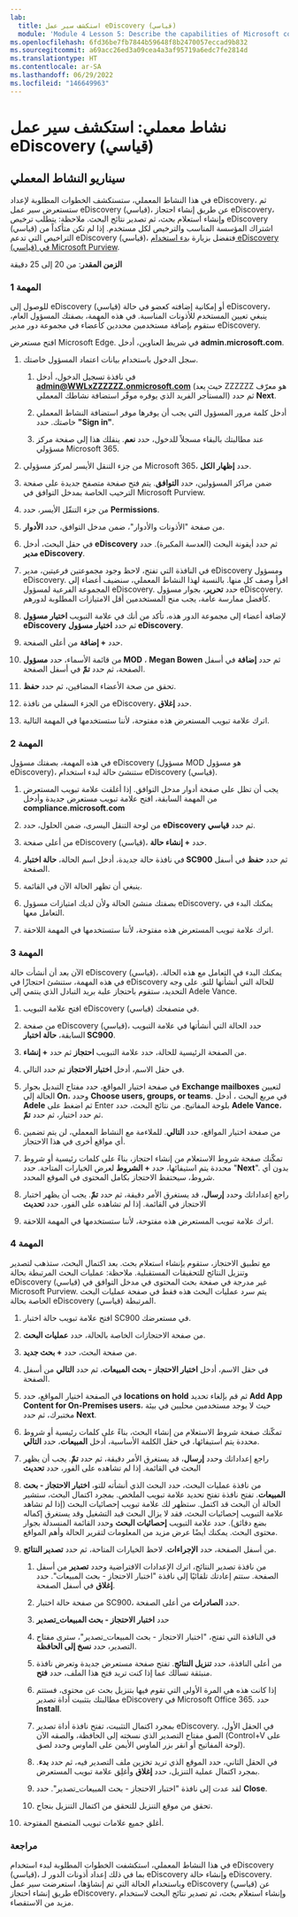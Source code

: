 ```yaml
---
lab:
  title: استكشف سير عمل eDiscovery (قياسي)
  module: 'Module 4 Lesson 5: Describe the capabilities of Microsoft compliance solutions: Describe the eDiscovery and audit capabilities of Microsoft Purview'
ms.openlocfilehash: 6fd36be7fb7844b59648f8b2470057eccad9b832
ms.sourcegitcommit: a69acc26ed3a09cea4a3af95719a6edc7fe2814d
ms.translationtype: HT
ms.contentlocale: ar-SA
ms.lasthandoff: 06/29/2022
ms.locfileid: "146649963"
---
```

# <a name="lab-explore-the-ediscovery-standard-workflow"></a>نشاط معملي: استكشف سير عمل eDiscovery (قياسي)

## <a name="lab-scenario"></a>سيناريو النشاط المعملي

في هذا النشاط المعملي، ستستكشف الخطوات المطلوبة لإعداد eDiscovery، ثم ستستعرض سير عمل eDiscovery (قياسي)، عن طريق إنشاء احتجاز eDiscovery، وإنشاء استعلام بحث، ثم تصدير نتائج البحث.  ملاحظة:  يتطلب ترخيص eDiscovery (قياسي) اشتراك المؤسسة المناسب والترخيص لكل مستخدم. إذا لم تكن متأكداً من التراخيص التي تدعم eDiscovery (قياسي)، فتفضل بزيارة [بدء استخدام eDiscovery (قياسي) في Microsoft Purview](https://docs.microsoft.com/microsoft-365/compliance/get-started-core-ediscovery?view=o365-worldwide).

**الزمن المقدر**: من 20 إلى 25 دقيقة

### <a name="task-1"></a>المهمة 1

للوصول إلى eDiscovery (قياسي) أو إمكانية إضافته كعضو في حالة eDiscovery، ينبغي تعيين المستخدم للأذونات المناسبة. في هذه المهمة، بصفتك المسؤول العام، ستقوم بإضافة مستخدمين محددين كأعضاء في مجموعة دور مدير eDiscovery.

 افتح مستعرض Microsoft Edge. في شريط العناوين، أدخل **admin.microsoft.com**.

1. سجل الدخول باستخدام بيانات اعتماد المسؤول خاصتك.
    1. في نافذة تسجيل الدخول، أدخل **admin@WWLxZZZZZZ.onmicrosoft.com** (حيث يعد ZZZZZZ هو معرّف المستأجر الفريد الذي يوفره موفّر استضافة نشاطك المعملي) ثم حدد **Next**.

    1. أدخل كلمة مرور المسؤول التي يجب أن يوفرها موفر استضافة النشاط المعملي خاصتك. حدد **"Sign in"**.
    1. عند مطالبتك بالبقاء مسجلاً للدخول، حدد **نعم**. ينقلك هذا إلى صفحة مركز مسؤولي Microsoft 365.

1. من جزء التنقل الأيسر لمركز مسؤولي Microsoft 365، حدد **إظهار الكل**.

1. ضمن مراكز المسؤولين، حدد **التوافق**.  يتم فتح صفحة متصفح جديدة على صفحة الترحيب الخاصة بمدخل التوافق في Microsoft Purview.  

1. من جزء التنقّل الأيسر، حدد **Permissions**.

1. من صفحة "الأذونات والأدوار"، ضمن مدخل التوافق، حدد **الأدوار**.

1. في حقل البحث، أدخل **eDiscovery** ثم حدد أيقونة البحث (العدسة المكبرة).  حدد **مدير eDiscovery**.

1. في النافذة التي تفتح، لاحظ وجود مجموعتين فرعيتين، مدير eDiscovery ومسؤول eDiscovery.  اقرأ وصف كل منها.  بالنسبة لهذا النشاط المعملي، سنضيف أعضاء إلى المجموعة الفرعية لمسؤول eDiscovery. حدد **تحرير**، بجوار مسؤول eDiscovery.  كأفضل ممارسة عامة، يجب منح المستخدمين أقل الامتيازات المطلوبة لدورهم.

1. لإضافة أعضاء إلى مجموعة الدور هذه، تأكد من أنك في علامة التبويب **اختيار مسؤول eDiscovery** ثم حدد **اختيار مسؤول eDiscovery**.

1. حدد **+ إضافة** من أعلى الصفحة.

1. من قائمة الأسماء، حدد **مسؤول MOD** ، **Megan Bowen** ثم حدد **إضافة** في أسفل الصفحة، ثم حدد **تمّ** في أسفل الصفحة.

1. تحقق من صحة الأعضاء المضافين، ثم حدد **حفظ**.

1. من الجزء السفلي من نافذة eDiscovery، حدد **إغلاق**.

1. اترك علامة تبويب المستعرض هذه مفتوحة، لأننا ستستخدمها في المهمة التالية.

### <a name="task-2"></a>المهمة 2

في هذه المهمة، بصفتك مسؤول eDiscovery (مسؤول MOD هو مسؤول eDiscovery)، ستنشئ حالة لبدء استخدام eDiscovery (قياسي).

1. يجب أن تظل على صفحة أدوار مدخل التوافق. إذا أغلقت علامة تبويب المستعرض من المهمة السابقة، افتح علامة تبويب مستعرض جديدة وأدخل **compliance.microsoft.com**

1. من لوحة التنقل اليسرى، ضمن الحلول، حدد **eDiscovery** ثم حدد **قياسي**.

1. من أعلى صفحة eDiscovery (قياسي)، حدد **+ إنشاء حالة**.

1. في نافذة حالة جديدة، أدخل اسم الحالة، **حالة اختبار SC900** ثم حدد **حفظ** في أسفل الصفحة.

1. ينبغي أن تظهر الحالة الآن في القائمة.

1. بصفتك منشئ الحالة ولأن لديك امتيازات مسؤول eDiscovery، يمكنك البدء في التعامل معها.  

1. اترك علامة تبويب المستعرض هذه مفتوحة، لأننا ستستخدمها في المهمة اللاحقة.

### <a name="task-3"></a>المهمة 3

الآن بعد أن أنشأت حالة eDiscovery (قياسي)، يمكنك البدء في التعامل مع هذه الحالة.  في هذه المهمة، ستنشئ احتجازًا في eDiscovery للحالة التي أنشأتها للتو.  على وجه التحديد، ستقوم باحتجاز علبة بريد التبادل الذي ينتمي إلى Adele Vance.

1. افتح علامة التبويب eDiscovery (قياسي) في متصفحك.

1. من صفحة eDiscovery (قياسي)، حدد الحالة التي أنشأتها في علامة التبويب السابقة، **حالة اختبار SC900**.

1. من الصفحة الرئيسية للحالة، حدد علامة التبويب **احتجاز** ثم حدد **+ إنشاء**.

1. في حقل الاسم، أدخل **اختبار الاحتجاز** ثم حدد التالي.

1. في صفحة اختيار المواقع، حدد مفتاح التبديل بجوار **Exchange mailboxes** لتعيين الحالة إلى **On**، وحدد **Choose users, groups, or teams**.  في مربع البحث ، أدخل **Adele** ثم اضغط على Enter بلوحة المفاتيح. من نتائج البحث، حدد **Adele Vance**، ثم حدد اختيار، ثم حدد **تمّ**.

1. من صفحة اختيار المواقع، حدد **التالي**.  للملاءمة مع النشاط المعملي، لن يتم تضمين أي مواقع أخرى في هذا الاحتجاز.

1. تمكّنك صفحة شروط الاستعلام من إنشاء احتجاز، بناءً على كلمات رئيسية أو شروط محددة يتم استيفائها، حدد **+ الشروط** لعرض الخيارات المتاحة.  حدد "**Next**". بدون أي شروط، سيحتفظ الاحتجاز بكامل المحتوى في الموقع المحدد.

1. راجع إعداداتك وحدد **إرسال**، قد يستغرق الأمر دقيقة، ثم حدد **تمّ**.  يجب أن يظهر اختبار الاحتجاز في القائمة.  إذا لم تشاهده على الفور، حدد **تحديث**

1. اترك علامة تبويب المستعرض هذه مفتوحة، لأننا ستستخدمها في المهمة اللاحقة.

### <a name="task-4"></a>المهمة 4

مع تطبيق الاحتجاز، ستقوم بإنشاء استعلام بحث.  بعد اكتمال البحث، ستذهب لتصدير وتنزيل النتائج للتحقيقات المستقبلية.   ملاحظة:  عمليات البحث المرتبطة بحالة eDiscovery (قياسي) غير مدرجة في صفحة بحث المحتوى في مدخل التوافق في Microsoft Purview. يتم سرد عمليات البحث هذه فقط في صفحة عمليات البحث الخاصة بحالة eDiscovery (قياسي) المرتبطة.

1. افتح علامة تبويب حالة اختبار SC900 في مستعرضك.

1. من صفحة الاحتجازات الخاصة بالحالة، حدد **عمليات البحث**.

1. من صفحة البحث، حدد **+ بحث جديد**.

1. في حقل الاسم، أدخل **اختبار الاحتجاز - بحث المبيعات**، ثم حدد **التالي** من أسفل الصفحة.

1. في الصفحة اختيار المواقع، حدد **locations on hold** ثم قم بإلغاء تحديد **Add App Content for On-Premises users**، حيث لا يوجد مستخدمين محليين في بيئة مختبرك، ثم حدد **Next**.

1. تمكّنك صفحة شروط الاستعلام من إنشاء البحث، بناءً على كلمات رئيسية أو شروط محددة يتم استيفائها، في حقل الكلمة الأساسية، أدخل **المبيعات**، حدد **التالي**.

1. راجع إعداداتك وحدد **إرسال**، قد يستغرق الأمر دقيقة، ثم حدد **تمّ**.  يجب أن يظهر البحث في القائمة.  إذا لم تشاهده على الفور، حدد **تحديث**

1. من نافذة عمليات البحث، حدد البحث الذي أنشأته للتو، **اختبار الاحتجاز - بحث المبيعات**.  تفتح نافذة تفتح تحديد علامة تبويب الملخص.  بمجرد اكتمال البحث، ستشير الحالة أن البحث قد اكتمل.  ستظهر لك علامة تبويب إحصائيات البحث (إذا لم تشاهد علامة التبويب إحصائيات البحث، فقد لا يزال البحث قيد التشغيل وقد يستغرق إكماله بضع دقائق).  حدد علامة التبويب **إحصائيات البحث** وحدد القائمة المنسدلة بجوار محتوى البحث.  يمكنك أيضًا عرض مزيد من المعلومات لتقرير الحالة وأهم المواقع.  

1. من أسفل الصفحة، حدد **الإجراءات**.  لاحظ الخيارات المتاحة، ثم حدد **تصدير النتائج**.

    1. من نافذة تصدير النتائج، اترك الإعدادات الافتراضية وحدد **تصدير** من أسفل الصفحة. ستتم إعادتك تلقائيًا إلى نافذة "اختبار الاحتجاز - بحث المبيعات". حدد **إغلاق** في أسفل الصفحة.

    1. من صفحة حالة اختبار SC900، حدد **الصادرات** من أعلى الصفحة.
    1. حدد **اختبار الاحتجاز - بحث المبيعات_تصدير**
    1. في النافذة التي تفتح، "اختبار الاحتجاز - بحث المبيعات_تصدير"، سترى مفتاح التصدير، حدد **نسخ إلى الحافظة**.
    1. من أعلى النافذة، حدد **تنزيل النتائج**. تفتح صفحة مستعرض جديدة وتعرض نافذة منبثقة تسألك عما إذا كنت تريد فتح هذا الملف، حدد **فتح**.
    1. إذا كانت هذه هي المرة الأولى التي تقوم فيها بتنزيل بحث عن محتوى، فستتم مطالبتك بتثبيت أداة تصدير eDiscovery في Microsoft Office 365.  حدد ⁧**⁩⁩Install⁦**⁩.
    1. بمجرد اكتمال التثبيت، تفتح نافذة أداة تصدير eDiscovery.  في الحقل الأول، الصق مفتاح التصدير الذي نسخته إلى الحافظة، والصقه الآن (Control+V على لوحة المفاتيح أو انقر بزر الماوس الأيمن على الماوس وحدد لصق).
    1. في الحقل الثاني، حدد الموقع الذي تريد تخزين ملف التصدير فيه، ثم حدد **بدء**.  بمجرد اكتمال عملية التنزيل، حدد **إغلاق** وأغلِق علامة تبويب المستعرض.
    1. لقد عدت إلى نافذة "اختبار الاحتجاز - بحث المبيعات_تصدير".  حدد ⁧**⁩Close⁧**⁩.
    1. تحقق من موقع التنزيل للتحقق من اكتمال التنزيل بنجاح.

1. أغلق جميع علامات تبويب المتصفح المفتوحة.

### <a name="review"></a>مراجعة

في هذا النشاط المعملي، استكشفت الخطوات المطلوبة لبدء استخدام eDiscovery (قياسي)، بما في ذلك إعداد أذونات الدور لـ eDiscovery وإنشاء حالة eDiscovery.  وباستخدام الحالة التي تم إنشاؤها، استعرضت سير عمل eDiscovery (قياسي) عن طريق إنشاء احتجاز eDiscovery، وإنشاء استعلام بحث، ثم تصدير نتائج البحث لاستخدام مزيد من الاستقصاء.
